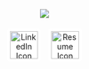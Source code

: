 <div align="center">

<img src="https://capsule-render.vercel.app/api?type=soft&color=b03e3e&height=80&text=AKSHIT%20GANESH%20%F&fontSize=50&align=center" />


<p>
<a href="https://uwprod-my.sharepoint.com/:b:/g/personal/ganeshkumar2_wisc_edu/EUFNxC5Rj3pAkaGVGuwDu9gBG1hCBf8F1LOt31J7xb3L6g?e=IqVEfz" style="display: inline-block; background-color: white; padding: 5px; border-radius: 5px; margin: 5px; text-decoration: none;">
<img height="50" src="https://i.imgur.com/ZgWWkFD.png" alt="LinkedIn Icon"/>
</a>
<a href="https://www.linkedin.com/in/akshitganesh" style="display: inline-block; background-color: white; padding: 5px; border-radius: 5px; margin: 5px;">
<img height="50" src="https://i.imgur.com/faUki2S.png" alt="Resume Icon"/>
</a>
</p>

</div>
